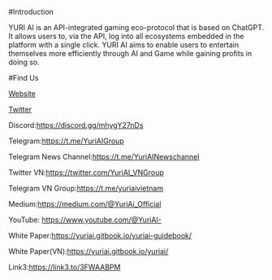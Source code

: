 #Introduction

YURI AI is an API-integrated gaming eco-protocol that is based on ChatGPT. It allows users to, via the API, log into all ecosystems embedded in the platform with a single click. YURI AI aims to enable users to entertain themselves more efficiently through AI and Game while gaining profits in doing so.

#Find Us

[Website](http://Yuri-ai.com)

[Twitter](https://twitter.com/YuriAi_Official)

Discord:https://discord.gg/mhygY27nDs 

Telegram:https://t.me/YuriAIGroup 

Telegram News Channel:https://t.me/YuriAINewschannel 

Twitter VN:https://twitter.com/YuriAI_VNGroup 

Telegram VN Group:https://t.me/yuriaivietnam 

Medium:https://medium.com/@YuriAi_Official 

YouTube: https://www.youtube.com/@YuriAI- 

White Paper:https://yuriai.gitbook.io/yuriai-guidebook/ 

White Paper(VN):https://yuriai.gitbook.io/yuriai/ 

Link3:https://link3.to/3FWAABPM

